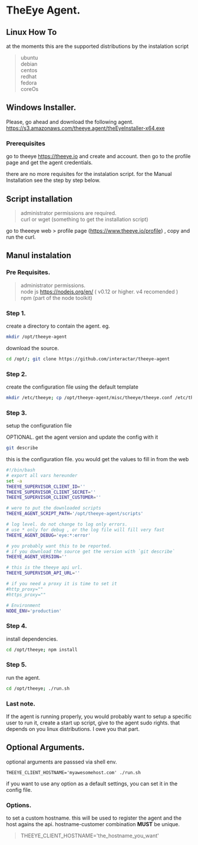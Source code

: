 

# TheEye Agent.


## Linux How To

at the moments this are the supported distributions by the instalation script

> ubuntu   
> debian   
> centos   
> redhat   
> fedora   
> coreOs


## Windows Installer.

Please, go ahead and download the following agent.
https://s3.amazonaws.com/theeye.agent/theEyeInstaller-x64.exe

### Prerequisites

go to theeye https://theeye.io and create and account. then go to the profile page and get the agent credentials.

there are no more requisites for the instalation script. for the Manual Installation see the step by step below.

## Script installation

> administrator permissions are required.   
> curl or wget (something to get the installation script)   

go to theeeye web > profile page (https://www.theeye.io/profile) , copy and run the curl.


## Manul instalation

### Pre Requisites.

> administrator permissions.   
> node js https://nodejs.org/en/ ( v0.12 or higher. v4 recomended )    
> npm (part of the node toolkit)    


### Step 1.

create a directory to contain the agent. eg. 

```sh
mkdir /opt/theeye-agent
```

download the source. 

```sh
cd /opt/; git clone https://github.com/interactar/theeye-agent
```

### Step 2.

create the configuration file using the default template

```sh
mkdir /etc/theeye; cp /opt/theeye-agent/misc/theeye/theeye.conf /etc/theeye/theeye.conf
```

### Step 3.

setup the configuration file

OPTIONAL. get the agent version and update the config with it

```sh
git describe
```

this is the configuration file. you would get the values to fill in from the web

```sh
#!/bin/bash
# export all vars hereunder
set -a
THEEYE_SUPERVISOR_CLIENT_ID=''
THEEYE_SUPERVISOR_CLIENT_SECRET=''
THEEYE_SUPERVISOR_CLIENT_CUSTOMER=''

# were to put the downloaded scripts
THEEYE_AGENT_SCRIPT_PATH='/opt/theeye-agent/scripts'

# log level. do not change to log only errors.
# use * only for debug , or the log file will fill very fast
THEEYE_AGENT_DEBUG='eye:*:error'

# you probably want this to be reported.
# if you download the source get the version with `git describe`
THEEYE_AGENT_VERSION=''

# this is the theeye api url.
THEEYE_SUPERVISOR_API_URL=''

# if you need a proxy it is time to set it
#http_proxy=""
#https_proxy=""

# Environment
NODE_ENV='production'
```

### Step 4.

install dependencies.

```sh
cd /opt/theeye; npm install
```

### Step 5.
run the agent.

```sh
cd /opt/theeye; ./run.sh
```

### Last note.

If the agent is running properly, you would probably want to setup a specific user to run it, create a start up script, give to the agent sudo rights. that depends on you linux distributions. I owe you that part.

## Optional Arguments.

optional arguments are passsed via shell env.

`THEEYE_CLIENT_HOSTNAME='myawesomehost.com' ./run.sh`

if you want to use any option as a default settings, you can set it in the config file.


### Options.

to set a custom hostname. this will be used to register the agent and the host agains the api. hostname-customer combination **MUST** be unique.

> THEEYE_CLIENT_HOSTNAME='the_hostname_you_want'



